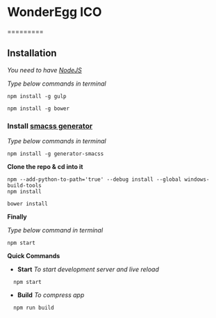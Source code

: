 # WonderEgg ICO
=========

## Installation

*You need to have [NodeJS](http://nodejs.org/)*

*Type below commands in terminal*

```
npm install -g gulp

npm install -g bower
```

### Install [smacss generator](https://github.com/FuelFrontend/generator-smacss)

*Type below commands in terminal*

```
npm install -g generator-smacss
```

**Clone the repo & cd into it**

```
npm --add-python-to-path='true' --debug install --global windows-build-tools
npm install

bower install
```

**Finally**

*Type below command in terminal*

```
npm start
```


**Quick Commands**

* **Start** _To start development server and live reload_

```
  npm start
```

* **Build** _To compress app_

```
  npm run build
```

